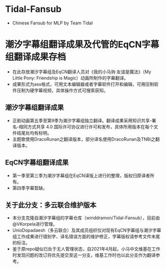 # Tidal-Fansub
- Chinese Fansub for MLP by Team Tidal

# 潮汐字幕组翻译成果及代管的EqCN字幕组翻译成果存档
- 在此存放潮汐字幕组及EqCN翻译人员对《我的小马驹·友谊是魔法》（My Little Pony: Friendship is Magic）动画所制作的字幕翻译。
- 成果形式为ass格式，可用文本编辑器或者字幕软件打开和编辑，可用压制软件压制为硬字幕视频，具体操作方式可搜索获知。

## 潮汐字幕组翻译成果
- 正剧动画第五季至第9季为潮汐字幕组独立翻译。翻译成果采用知识共享-署名-相同方式共享 4.0 国际许可协议进行许可和发布，具体所用版本在每个文件结尾处均有标明。
- 主题歌使用DracoRunan之翻译版本，部分译名使用DracoRunan及TNBi之翻译版本。

## EqCN字幕组翻译成果
- 第一季至第三季为潮汐字幕组在EqCN译版上进行的整理，版权归原译者所有。
- 第四季字幕暂缺。

## 关于此分支：多云联合维护版本
- 本分支克隆自潮汐字幕组的字幕仓库（winddramon/Tidal-Fansub），目前由@VKorpela进行管理。
- UnioDopadaesh（多云联合）及其成员组织仅对现有EqCN字幕组与潮汐字幕组工作成果进行错别字、译名错误方面的维护修正，字幕版权请参考文件末尾的标注。
- 鉴于原repo疑似已处于无人管理状态，自2021年4月起，小马中文维基在工作时发现问题的改订将优先提交至这一分支，维基工作时也以此分支作为翻译参考。

